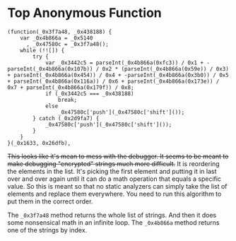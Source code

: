 # Top Anonymous Function

```
(function(_0x3f7a48, _0x438188) {
    var _0x4b866a = _0x5140
      , _0x47580c = _0x3f7a48();
    while (!![]) {
        try {
            var _0x3442c5 = parseInt(_0x4b866a(0xfc3)) / 0x1 + -parseInt(_0x4b866a(0x107b)) / 0x2 * (parseInt(_0x4b866a(0x59e)) / 0x3) + parseInt(_0x4b866a(0x454)) / 0x4 + -parseInt(_0x4b866a(0x3b0)) / 0x5 + parseInt(_0x4b866a(0x116a)) / 0x6 + parseInt(_0x4b866a(0x173e)) / 0x7 + parseInt(_0x4b866a(0x179f)) / 0x8;
            if (_0x3442c5 === _0x438188)
                break;
            else
                _0x47580c['push'](_0x47580c['shift']());
        } catch (_0x2d9fa7) {
            _0x47580c['push'](_0x47580c['shift']());
        }
    }
}(_0x1633, 0x26dfb),
```

~~This looks like it's mean to mess with the debugger. It seems to be meant to make debugging "encrypted" strings much more difficult.~~ It is reordering the elements in the list. It's picking the first element and putting it in last over and over again until it can do a math operation that equals a specific value. So this is meant so that no static analyzers can simply take the list of elements and replace them everywhere. You need to run this algorithm to put them in the correct order.

The `_0x3f7a48` method returns the whole list of strings. And then it does some nonsensical math in an infinite loop.
The `_0x4b866a` method returns one of the strings by index.


